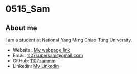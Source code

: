 # 0515_Sam 




## About me

I am a student at National Yang Ming Chiao Tung University. 





- Website : [My webpage link](https://samresume.wuaze.com)
- Email: [1107supersam@gmail.com](1107supersam@gmail.com)
- GitHub: [1107sammm](https://github.com/1107sammm)
- Linkedin: [My LinkedIn](https://linkedin.com/in/young-siang-chang-aa7b81350/)

